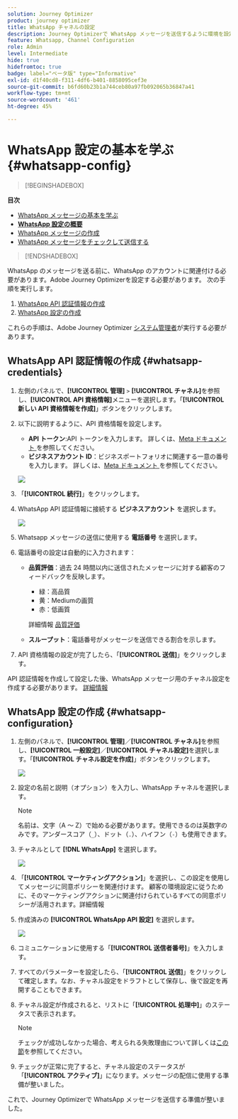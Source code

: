 ```yaml
---
solution: Journey Optimizer
product: journey optimizer
title: WhatsApp チャネルの設定
description: Journey Optimizerで WhatsApp メッセージを送信するように環境を設定する方法を説明します
feature: Whatsapp, Channel Configuration
role: Admin
level: Intermediate
hide: true
hidefromtoc: true
badge: label="ベータ版" type="Informative"
exl-id: d1f40cd8-f311-4df6-b401-8858095cef3e
source-git-commit: b6fd60b23b1a744ceb80a97fb092065b36847a41
workflow-type: tm+mt
source-wordcount: '461'
ht-degree: 45%

---
```


# WhatsApp 設定の基本を学ぶ {#whatsapp-config}

>[!BEGINSHADEBOX]

**目次**

* [WhatsApp メッセージの基本を学ぶ](get-started-whatsapp.md)
* **[WhatsApp 設定の概要](whatsapp-configuration.md)**
* [WhatsApp メッセージの作成](create-whatsapp.md)
* [WhatsApp メッセージをチェックして送信する](send-whatsapp.md)

>[!ENDSHADEBOX]

WhatsApp のメッセージを送る前に、WhatsApp のアカウントに関連付ける必要があります。Adobe Journey Optimizerを設定する必要があります。 次の手順を実行します。

1. [WhatsApp API 認証情報の作成](#WhatsApp-credentials)
1. [WhatsApp 設定の作成](#WhatsApp-configuration)

これらの手順は、Adobe Journey Optimizer [システム管理者](../start/path/administrator.md)が実行する必要があります。

## WhatsApp API 認証情報の作成 {#whatsapp-credentials}

1. 左側のパネルで、**[!UICONTROL 管理]** `>` **[!UICONTROL チャネル]**&#x200B;を参照し、**[!UICONTROL API 資格情報]**&#x200B;メニューを選択します。「**[!UICONTROL 新しい API 資格情報を作成]**」ボタンをクリックします。

1. 以下に説明するように、API 資格情報を設定します。

   * **API トークン**:API トークンを入力します。 詳しくは、[Meta ドキュメント ](https://developers.facebook.com/docs/facebook-login/guides/access-tokens/) を参照してください。
   * **ビジネスアカウント ID**：ビジネスポートフォリオに関連する一意の番号を入力します。 詳しくは、[Meta ドキュメント ](https://www.facebook.com/business/help/1181250022022158?id=180505742745347) を参照してください。

   ![](assets/whatsapp-api.png)

1. 「**[!UICONTROL 続行]**」をクリックします。

1. WhatsApp API 認証情報に接続する **ビジネスアカウント** を選択します。

   ![](assets/whatsapp-api-2.png)

1. Whatsapp メッセージの送信に使用する **電話番号** を選択します。

1. 電話番号の設定は自動的に入力されます：

   * **品質評価**：過去 24 時間以内に送信されたメッセージに対する顧客のフィードバックを反映します。
      * 緑：高品質
      * 黄：Mediumの画質
      * 赤：低画質

     詳細情報 [ 品質評価 ](https://www.facebook.com/business/help/766346674749731#)

   * **スループット**：電話番号がメッセージを送信できる割合を示します。

1. API 資格情報の設定が完了したら、「**[!UICONTROL 送信]**」をクリックします。

API 認証情報を作成して設定した後、WhatsApp メッセージ用のチャネル設定を作成する必要があります。 [詳細情報](#whatsapp-configuration)

## WhatsApp 設定の作成 {#whatsapp-configuration}

1. 左側のパネルで、**[!UICONTROL 管理]**／**[!UICONTROL チャネル]**&#x200B;を参照し、**[!UICONTROL 一般設定]**／**[!UICONTROL チャネル設定]**&#x200B;を選択します。「**[!UICONTROL チャネル設定を作成]**」ボタンをクリックします。

   ![](assets/whatsapp-config-1.png)

1. 設定の名前と説明（オプション）を入力し、WhatsApp チャネルを選択します。

   >[!NOTE]
   >
   > 名前は、文字（A ～ Z）で始める必要があります。使用できるのは英数字のみです。アンダースコア（`_`）、ドット（`.`）、ハイフン（`-`）も使用できます。

1. チャネルとして **[!DNL WhatsApp]** を選択します。

   ![](assets/whatsapp-config-2.png)

1. 「**[!UICONTROL マーケティングアクション]**」を選択し、この設定を使用してメッセージに同意ポリシーを関連付けます。 顧客の環境設定に従うために、そのマーケティングアクションに関連付けられているすべての同意ポリシーが活用されます。詳細情報

1. 作成済みの **[!UICONTROL WhatsApp API 設定]** を選択します。

   ![](assets/whatsapp-config-3.png)

1. コミュニケーションに使用する「**[!UICONTROL 送信者番号]**」を入力します。

1. すべてのパラメーターを設定したら、「**[!UICONTROL 送信]**」をクリックして確定します。なお、チャネル設定をドラフトとして保存し、後で設定を再開することもできます。

1. チャネル設定が作成されると、リストに「**[!UICONTROL 処理中]**」のステータスで表示されます。

   >[!NOTE]
   >
   >チェックが成功しなかった場合、考えられる失敗理由について詳しくは[この節](../configuration/channel-surfaces.md)を参照してください。

1. チェックが正常に完了すると、チャネル設定のステータスが「**[!UICONTROL アクティブ]**」になります。メッセージの配信に使用する準備が整いました。

これで、Journey Optimizerで WhatsApp メッセージを送信する準備が整いました。
